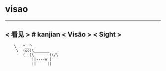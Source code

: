 # visao

 _______
<  看见  > # kanjian
< Visão >
< Sight >
 -------
        \   ^__^
         \  (oo)\_______
            (__)\       )\/\
                ||----w |
                ||     ||
